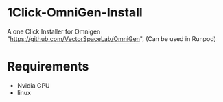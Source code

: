 # 1Click-OmniGen-Install
A one Click Installer for Omnigen "https://github.com/VectorSpaceLab/OmniGen", (Can be used in Runpod)
# Requirements
- Nvidia GPU
- linux
